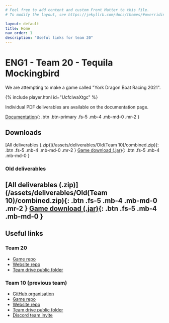 ```yaml
---
# Feel free to add content and custom Front Matter to this file.
# To modify the layout, see https://jekyllrb.com/docs/themes/#overriding-theme-defaults

layout: default
title: Home
nav_order: 1
description: "Useful links for team 20"
---
```


# ENG1 - Team 20 - Tequila Mockingbird

We are attempting to make a game called "York Dragon Boat Racing 2021".

{% include player.html id="UcfcIwaXtgc" %}


Individual PDF deliverables are available on the documentation page.

[Documentation](docs){: .btn .btn-primary .fs-5 .mb-4 .mb-md-0 .mr-2 }

## Downloads

[All deliverables (.zip)](/assets/deliverables/Old(Team 10)/combined.zip){: .btn .fs-5 .mb-4 .mb-md-0 .mr-2 } [Game download (.jar)](https://github.com/hardgforgifs/game/releases/download/1.0.3/DragonBoatRacing.v1.0.3.jar){: .btn .fs-5 .mb-4 .mb-md-0 }

### Old deliverables

[All deliverables (.zip)](/assets/deliverables/Old(Team 10)/combined.zip){: .btn .fs-5 .mb-4 .mb-md-0 .mr-2 } [Game download (.jar)](https://github.com/hardgforgifs/game/releases/download/1.0.3/DragonBoatRacing.v1.0.3.jar){: .btn .fs-5 .mb-4 .mb-md-0 }
---

## Useful links

### Team 20
- [Game repo](https://github.com/LucasAxnix/ENG1-P2)
- [Website repo](https://github.com/LucasAxnix/tequilamockingbird.github.io)
- [Team drive public folder](https://drive.google.com/drive/u/1/folders/1GPtx4WBekEdcst3fy88W1n2nMpwvUJu6)

### Team 10 (previous team)
- [GitHub organisation](https://github.com/hardgforgifs)
- [Game repo](https://github.com/hardgforgifs/game)
- [Website repo](https://github.com/hardgforgifs/hardgforgifs.github.io)
- [Team drive public folder](https://drive.google.com/drive/folders/1cAkmU4waNDv5wJghdtnq-_oiVVZdnb_f?usp=sharing)
- [Discord team invite](https://discord.gg/KqRXdVzFkw)